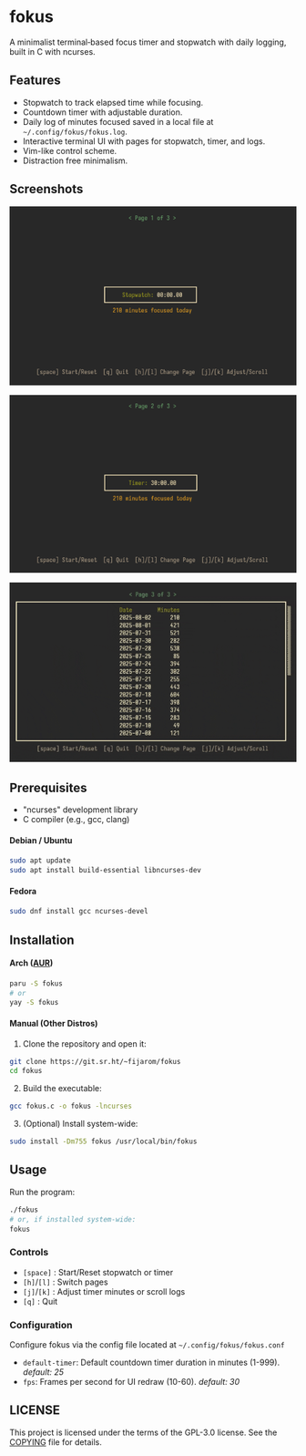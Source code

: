# fokus

A minimalist terminal‐based focus timer and stopwatch with daily logging, built in C with ncurses. 

## Features
- Stopwatch to track elapsed time while focusing.
- Countdown timer with adjustable duration.
- Daily log of minutes focused saved in a local file at `~/.config/fokus/fokus.log`.
- Interactive terminal UI with pages for stopwatch, timer, and logs.
- Vim-like control scheme.
- Distraction free minimalism.

## Screenshots
![Stopwatch Page](assets/stopwatch.png)

![Timer Page](assets/timer.png)

![Logs Page](assets/logs.gif)

## Prerequisites
- "ncurses" development library
- C compiler (e.g., gcc, clang)
#### Debian / Ubuntu
```bash
sudo apt update
sudo apt install build-essential libncurses-dev
```
#### Fedora
```bash
sudo dnf install gcc ncurses-devel
```

## Installation
#### Arch ([AUR](https://aur.archlinux.org/packages/fokus))
```bash
paru -S fokus
# or
yay -S fokus
```
#### Manual (Other Distros)
1. Clone the repository and open it:
```bash
git clone https://git.sr.ht/~fijarom/fokus
cd fokus
```
2. Build the executable:
```bash
gcc fokus.c -o fokus -lncurses
```
3. (Optional) Install system-wide:
```bash
sudo install -Dm755 fokus /usr/local/bin/fokus
```

## Usage
Run the program:
```bash
./fokus
# or, if installed system-wide:
fokus
```
### Controls
- `[space]` : Start/Reset stopwatch or timer
- `[h]`/`[l]` : Switch pages
- `[j]`/`[k]` : Adjust timer minutes or scroll logs
- `[q]` : Quit
### Configuration
Configure fokus via the config file located at `~/.config/fokus/fokus.conf`

- `default-timer`: Default countdown timer duration in minutes (1-999). *default: 25*
- `fps`: Frames per second for UI redraw (10-60). *default: 30*

## LICENSE
This project is licensed under the terms of the GPL-3.0 license. See the [COPYING](./COPYING) file for details.

